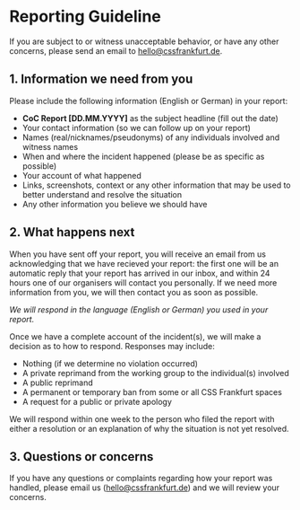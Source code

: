 # Reporting Guideline

If you are subject to or witness unacceptable behavior, or have any other concerns, please send an email to hello@cssfrankfurt.de.

## 1. Information we need from you

Please include the following information (English or German) in your report:

- **CoC Report [DD.MM.YYYY]** as the subject headline (fill out the date)
- Your contact information (so we can follow up on your report)
- Names (real/nicknames/pseudonyms) of any individuals involved and witness names
- When and where the incident happened (please be as specific as possible)
- Your account of what happened
- Links, screenshots, context or any other information that may be used to better understand and resolve the situation
- Any other information you believe we should have

## 2. What happens next

When you have sent off your report, you will receive an email from us acknowledging that we have recieved your report: the first one will be an automatic reply that your report has arrived in our inbox, and within 24 hours one of our organisers will contact you personally. If we need more information from you, we will then contact you as soon as possible.

_We will respond in the language (English or German) you used in your report._

Once we have a complete account of the incident(s), we will make a decision as to how to respond. Responses may include:

- Nothing (if we determine no violation occurred)
- A private reprimand from the working group to the individual(s) involved
- A public reprimand
- A permanent or temporary ban from some or all CSS Frankfurt spaces
- A request for a public or private apology

We will respond within one week to the person who filed the report with either a resolution or an explanation of why the situation is not yet resolved.

## 3. Questions or concerns

If you have any questions or complaints regarding how your report was handled, please email us (hello@cssfrankfurt.de) and we will review your concerns.